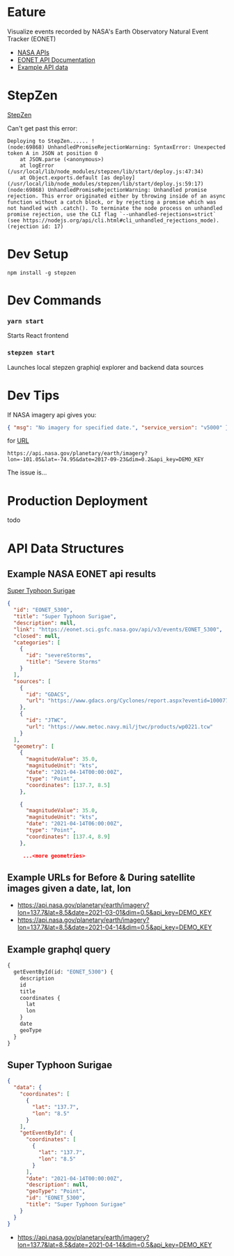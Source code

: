 # Eature

Visualize events recorded by NASA's Earth Observatory Natural Event Tracker (EONET)

- [NASA APIs](https://api.nasa.gov/)
- [EONET API Documentation](https://eonet.sci.gsfc.nasa.gov/docs/v3)
- [Example API data](https://eonet.sci.gsfc.nasa.gov/api/v2.1/events/EONET_5300)

# StepZen

[StepZen](https://my.stepzen.com/)

Can't get past this error:

```
Deploying to StepZen...... !
(node:69868) UnhandledPromiseRejectionWarning: SyntaxError: Unexpected token A in JSON at position 0
    at JSON.parse (<anonymous>)
    at logError (/usr/local/lib/node_modules/stepzen/lib/start/deploy.js:47:34)
    at Object.exports.default [as deploy] (/usr/local/lib/node_modules/stepzen/lib/start/deploy.js:59:17)
(node:69868) UnhandledPromiseRejectionWarning: Unhandled promise rejection. This error originated either by throwing inside of an async function without a catch block, or by rejecting a promise which was not handled with .catch(). To terminate the node process on unhandled promise rejection, use the CLI flag `--unhandled-rejections=strict` (see https://nodejs.org/api/cli.html#cli_unhandled_rejections_mode). (rejection id: 17)
```

# Dev Setup

`npm install -g stepzen`

# Dev Commands

### `yarn start`

Starts React frontend

### `stepzen start`

Launches local stepzen graphiql explorer and backend data sources

# Dev Tips

If NASA imagery api gives you:

```json
{ "msg": "No imagery for specified date.", "service_version": "v5000" }
```

for [URL](https://api.nasa.gov/planetary/earth/imagery?lon=-101.05&lat=-74.95&date=2017-09-23&dim=0.2&api_key=DEMO_KEY)

```
https://api.nasa.gov/planetary/earth/imagery?lon=-101.05&lat=-74.95&date=2017-09-23&dim=0.2&api_key=DEMO_KEY
```

The issue is...

# Production Deployment

todo

# API Data Structures

## Example NASA EONET api results

[Super Typhoon Surigae](https://eonet.sci.gsfc.nasa.gov/api/v3/events/EONET_5300)

```json
{
  "id": "EONET_5300",
  "title": "Super Typhoon Surigae",
  "description": null,
  "link": "https://eonet.sci.gsfc.nasa.gov/api/v3/events/EONET_5300",
  "closed": null,
  "categories": [
    {
      "id": "severeStorms",
      "title": "Severe Storms"
    }
  ],
  "sources": [
    {
      "id": "GDACS",
      "url": "https://www.gdacs.org/Cyclones/report.aspx?eventid=1000778&amp;eventtype=TC"
    },
    {
      "id": "JTWC",
      "url": "https://www.metoc.navy.mil/jtwc/products/wp0221.tcw"
    }
  ],
  "geometry": [
    {
      "magnitudeValue": 35.0,
      "magnitudeUnit": "kts",
      "date": "2021-04-14T00:00:00Z",
      "type": "Point",
      "coordinates": [137.7, 8.5]
    },

    {
      "magnitudeValue": 35.0,
      "magnitudeUnit": "kts",
      "date": "2021-04-14T06:00:00Z",
      "type": "Point",
      "coordinates": [137.4, 8.9]
    },

     ...<more geometries>
```

## Example URLs for Before & During satellite images given a date, lat, lon

- https://api.nasa.gov/planetary/earth/imagery?lon=137.7&lat=8.5&date=2021-03-01&dim=0.5&api_key=DEMO_KEY
- https://api.nasa.gov/planetary/earth/imagery?lon=137.7&lat=8.5&date=2021-04-14&dim=0.5&api_key=DEMO_KEY

## Example graphql query

```graphql
{
  getEventById(id: "EONET_5300") {
    description
    id
    title
    coordinates {
      lat
      lon
    }
    date
    geoType
  }
}
```

## Super Typhoon Surigae

```json
{
  "data": {
    "coordinates": [
      {
        "lat": "137.7",
        "lon": "8.5"
      }
    ],
    "getEventById": {
      "coordinates": [
        {
          "lat": "137.7",
          "lon": "8.5"
        }
      ],
      "date": "2021-04-14T00:00:00Z",
      "description": null,
      "geoType": "Point",
      "id": "EONET_5300",
      "title": "Super Typhoon Surigae"
    }
  }
}
```

- https://api.nasa.gov/planetary/earth/imagery?lon=137.7&lat=8.5&date=2021-04-14&dim=0.5&api_key=DEMO_KEY
